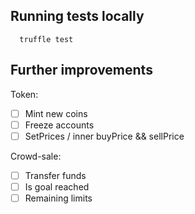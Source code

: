 ## Running tests locally

```
  truffle test
```

## Further improvements

Token:

* [ ] Mint new coins
* [ ] Freeze accounts
* [ ] SetPrices / inner buyPrice && sellPrice

Crowd-sale:

* [ ] Transfer funds
* [ ] Is goal reached
* [ ] Remaining limits
